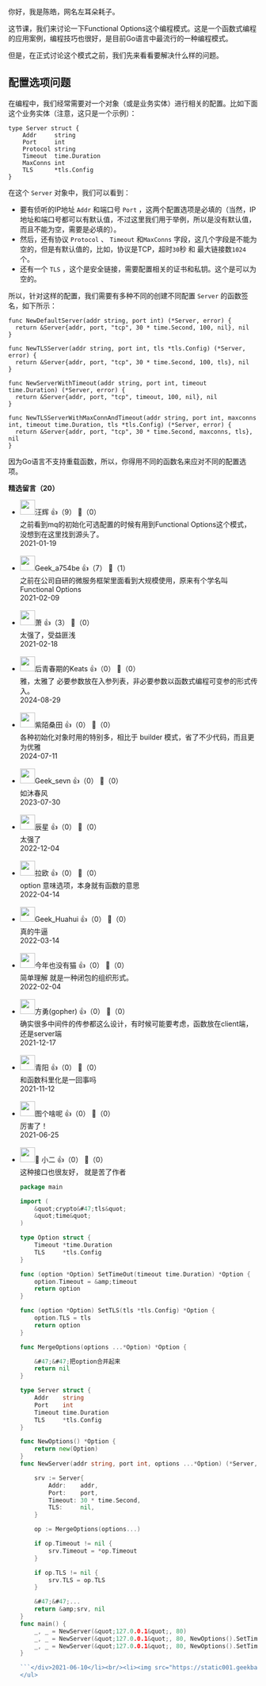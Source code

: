 你好，我是陈皓，网名左耳朵耗子。

这节课，我们来讨论一下Functional Options这个编程模式。这是一个函数式编程的应用案例，编程技巧也很好，是目前Go语言中最流行的一种编程模式。

但是，在正式讨论这个模式之前，我们先来看看要解决什么样的问题。

## 配置选项问题

在编程中，我们经常需要对一个对象（或是业务实体）进行相关的配置。比如下面这个业务实体（注意，这只是一个示例）：

```
type Server struct {
    Addr     string
    Port     int
    Protocol string
    Timeout  time.Duration
    MaxConns int
    TLS      *tls.Config
}
```

在这个 `Server` 对象中，我们可以看到：

- 要有侦听的IP地址 `Addr` 和端口号 `Port` ，这两个配置选项是必填的（当然，IP地址和端口号都可以有默认值，不过这里我们用于举例，所以是没有默认值，而且不能为空，需要是必填的）。
- 然后，还有协议 `Protocol` 、 `Timeout` 和`MaxConns` 字段，这几个字段是不能为空的，但是有默认值的，比如，协议是TCP，超时`30`秒 和 最大链接数`1024`个。
- 还有一个 `TLS` ，这个是安全链接，需要配置相关的证书和私钥。这个是可以为空的。

所以，针对这样的配置，我们需要有多种不同的创建不同配置 `Server` 的函数签名，如下所示：

```
func NewDefaultServer(addr string, port int) (*Server, error) {
  return &Server{addr, port, "tcp", 30 * time.Second, 100, nil}, nil
}

func NewTLSServer(addr string, port int, tls *tls.Config) (*Server, error) {
  return &Server{addr, port, "tcp", 30 * time.Second, 100, tls}, nil
}

func NewServerWithTimeout(addr string, port int, timeout time.Duration) (*Server, error) {
  return &Server{addr, port, "tcp", timeout, 100, nil}, nil
}

func NewTLSServerWithMaxConnAndTimeout(addr string, port int, maxconns int, timeout time.Duration, tls *tls.Config) (*Server, error) {
  return &Server{addr, port, "tcp", 30 * time.Second, maxconns, tls}, nil
}
```

因为Go语言不支持重载函数，所以，你得用不同的函数名来应对不同的配置选项。
<div><strong>精选留言（20）</strong></div><ul>
<li><img src="https://static001.geekbang.org/account/avatar/00/18/cf/0d/a173e2b8.jpg" width="30px"><span>汪辉</span> 👍（9） 💬（0）<div>之前看到mq的初始化可选配置的时候有用到Functional Options这个模式，没想到在这里找到源头了。</div>2021-01-19</li><br/><li><img src="" width="30px"><span>Geek_a754be</span> 👍（7） 💬（1）<div>之前在公司自研的微服务框架里面看到大规模使用，原来有个学名叫Functional Options</div>2021-02-09</li><br/><li><img src="https://static001.geekbang.org/account/avatar/00/12/c1/57/27de274f.jpg" width="30px"><span>萧</span> 👍（3） 💬（0）<div>太强了，受益匪浅</div>2021-02-18</li><br/><li><img src="https://static001.geekbang.org/account/avatar/00/2c/a7/0f/08e6d763.jpg" width="30px"><span>后青春期的Keats</span> 👍（0） 💬（0）<div>雅，太雅了
必要参数放在入参列表，非必要参数以函数式编程可变参的形式传入。</div>2024-08-29</li><br/><li><img src="https://static001.geekbang.org/account/avatar/00/25/84/db/bbee2b27.jpg" width="30px"><span>紫陌桑田</span> 👍（0） 💬（0）<div>各种初始化对象时用的特别多，相比于 builder 模式，省了不少代码，而且更为优雅</div>2024-07-11</li><br/><li><img src="https://thirdwx.qlogo.cn/mmopen/vi_32/I38GzuHkWp6ViaevIesgGXccBmcSuvldhsqCicicZrJUWewmibKFuNGicyIKZAPdAH9HfOpZGmke9s8TnjXzp3mNDlQ/132" width="30px"><span>Geek_sevn</span> 👍（0） 💬（0）<div>如沐春风</div>2023-07-30</li><br/><li><img src="https://static001.geekbang.org/account/avatar/00/0f/d4/5e/b8bfa75d.jpg" width="30px"><span>辰星</span> 👍（0） 💬（0）<div>太强了</div>2022-12-04</li><br/><li><img src="https://static001.geekbang.org/account/avatar/00/12/69/4d/81c44f45.jpg" width="30px"><span>拉欧</span> 👍（0） 💬（0）<div>option 意味选项，本身就有函数的意思</div>2022-04-14</li><br/><li><img src="https://static001.geekbang.org/account/avatar/00/16/d9/02/c4e2d7e8.jpg" width="30px"><span>Geek_Huahui</span> 👍（0） 💬（0）<div>真的牛逼</div>2022-03-14</li><br/><li><img src="https://static001.geekbang.org/account/avatar/00/17/99/33/1981b0cc.jpg" width="30px"><span>今年也没有猫</span> 👍（0） 💬（0）<div>简单理解  就是一种闭包的组织形式。</div>2022-02-04</li><br/><li><img src="https://static001.geekbang.org/account/avatar/00/13/b1/81/13f23d1e.jpg" width="30px"><span>方勇(gopher)</span> 👍（0） 💬（0）<div>确实很多中间件的传参都这么设计，有时候可能要考虑，函数放在client端，还是server端</div>2021-12-17</li><br/><li><img src="https://static001.geekbang.org/account/avatar/00/20/a6/9f/3c60fffd.jpg" width="30px"><span>青阳</span> 👍（0） 💬（0）<div>和函数科里化是一回事吗</div>2021-11-12</li><br/><li><img src="https://static001.geekbang.org/account/avatar/00/11/51/88/232fe847.jpg" width="30px"><span>图个啥呢</span> 👍（0） 💬（0）<div>厉害了！</div>2021-06-25</li><br/><li><img src="https://static001.geekbang.org/account/avatar/00/18/cd/77/b2ab5d44.jpg" width="30px"><span>👻 小二</span> 👍（0） 💬（0）<div>这种接口也很友好， 就是苦了作者

```go
package main

import (
	&quot;crypto&#47;tls&quot;
	&quot;time&quot;
)

type Option struct {
	Timeout *time.Duration
	TLS     *tls.Config
}

func (option *Option) SetTimeOut(timeout time.Duration) *Option {
	option.Timeout = &amp;timeout
	return option
}

func (option *Option) SetTLS(tls *tls.Config) *Option {
	option.TLS = tls
	return option
}

func MergeOptions(options ...*Option) *Option {

	&#47;&#47;把option合并起来
	return nil
}

type Server struct {
	Addr    string
	Port    int
	Timeout time.Duration
	TLS     *tls.Config
}

func NewOptions() *Option {
	return new(Option)
}
func NewServer(addr string, port int, options ...*Option) (*Server, error) {

	srv := Server{
		Addr:    addr,
		Port:    port,
		Timeout: 30 * time.Second,
		TLS:     nil,
	}

	op := MergeOptions(options...)

	if op.Timeout != nil {
		srv.Timeout = *op.Timeout
	}

	if op.TLS != nil {
		srv.TLS = op.TLS
	}

	&#47;&#47;...
	return &amp;srv, nil
}
func main() {
	_, _ = NewServer(&quot;127.0.0.1&quot;, 80)
	_, _ = NewServer(&quot;127.0.0.1&quot;, 80, NewOptions().SetTimeOut(100))
	_, _ = NewServer(&quot;127.0.0.1&quot;, 80, NewOptions().SetTimeOut(100).SetTLS(nil))
}

```</div>2021-06-10</li><br/><li><img src="https://static001.geekbang.org/account/avatar/00/14/8d/ff/986ffb41.jpg" width="30px"><span>轻飘飘过</span> 👍（0） 💬（0）<div>对比js的...解构和函数式编程的compose?</div>2021-05-20</li><br/><li><img src="https://static001.geekbang.org/account/avatar/00/27/69/d9/343b7a5f.jpg" width="30px"><span>astrosta</span> 👍（0） 💬（0）<div>用了很久，才知道叫Functional Options</div>2021-04-24</li><br/><li><img src="" width="30px"><span>Geek_450b7e</span> 👍（0） 💬（0）<div>优秀，学到了</div>2021-04-23</li><br/><li><img src="https://static001.geekbang.org/account/avatar/00/13/f6/12/19914d72.jpg" width="30px"><span>Eirture</span> 👍（0） 💬（0）<div>在 Kubernetes 源代码中学过这一招，原来是叫 Functional Options，有了名字更容易记住和传播 👍</div>2021-04-18</li><br/><li><img src="https://static001.geekbang.org/account/avatar/00/0f/be/1f/57c88dd1.jpg" width="30px"><span>小丢👣</span> 👍（0） 💬（0）<div>豁然开朗，respect</div>2021-03-19</li><br/><li><img src="https://static001.geekbang.org/account/avatar/00/12/7f/da/73778db7.jpg" width="30px"><span>侯鹏₁₈₆₁₄₀₉₂₄₁₉</span> 👍（0） 💬（0）<div>非常棒👍🏻</div>2021-02-08</li><br/>
</ul>